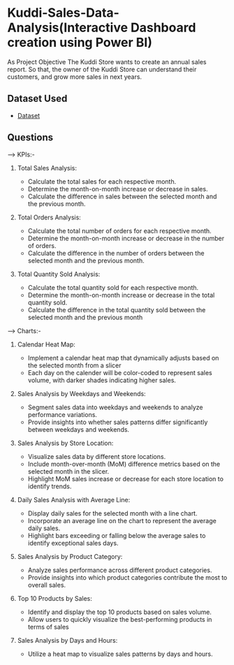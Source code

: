 # Kuddi-Sales-Data-Analysis(Interactive Dashboard creation using Power BI)
As Project Objective
The Kuddi Store wants to create an annual sales report. So that, the owner of the Kuddi Store can understand their customers, and grow more sales in next years.

## Dataset Used
- <a href="https://github.com/shrustijasani/Data_Analsis_Dashboard/blob/main/Kuddi%20Sales.xlsx">Dataset</a>

## Questions 

--> KPIs:-

1. Total Sales Analysis:
    - Calculate the total sales for each respective month.
    - Determine the month-on-month increase or decrease in sales.
    - Calculate the difference in sales between the selected month and the previous month.

2. Total Orders Analysis:
    - Calculate the total number of orders for each respective month.
    - Determine the month-on-month increase or decrease in the number of orders.
    - Calculate the difference in the number of orders between the selected month and the previous month.

3. Total Quantity Sold Analysis:
    - Calculate the total quantity sold for each respective month.
    - Determine the month-on-month increase or decrease in the total quantity sold.
    - Calculate the difference in the total quantity sold between the selected month and the previous month

--> Charts:-

1. Calendar Heat Map:
    - Implement a calendar heat map that dynamically adjusts based on the selected month from a slicer
    - Each day on the calender will be color-coded to represent sales volume, with darker shades indicating higher sales.
      
2. Sales Analysis by Weekdays and Weekends:
    - Segment sales data into weekdays and weekends to analyze performance variations.
    - Provide insights into whether sales patterns differ significantly between weekdays and weekends.

3. Sales Analysis by Store Location:
    - Visualize sales data by different store locations.
    - Include month-over-month (MoM) difference metrics based on the selected month in the slicer.
    - Highlight MoM sales increase or decrease for each store location to identify trends.
      
4. Daily Sales Analysis with Average Line:
    - Display daily sales for the selected month with a line chart.
    - Incorporate an average line on the chart to represent the average daily sales.
    - Highlight bars exceeding or falling below the average sales to identify exceptional sales days.
      
5. Sales Analysis by Product Category:
    - Analyze sales performance across different product categories.
    - Provide insights into which product categories contribute the most to overall sales.
      
6. Top 10 Products by Sales:
    - Identify and display the top 10 products based on sales volume.
    - Allow users to quickly visualize the best-performing products in terms of sales
      
7. Sales Analysis by Days and Hours:
    - Utilize a heat map to visualize sales patterns by days and hours.
      
